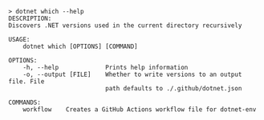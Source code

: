 ﻿```shell
> dotnet which --help
DESCRIPTION:
Discovers .NET versions used in the current directory recursively

USAGE:
    dotnet which [OPTIONS] [COMMAND]

OPTIONS:
    -h, --help             Prints help information                              
    -o, --output [FILE]    Whether to write versions to an output file. File    
                           path defaults to ./.github/dotnet.json               

COMMANDS:
    workflow    Creates a GitHub Actions workflow file for dotnet-env
```
